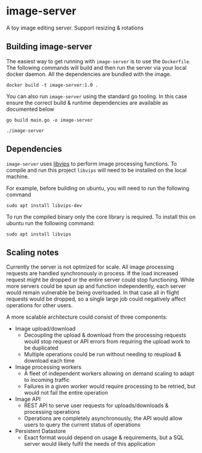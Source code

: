 # image-server

A toy image editing server. Support resizing & rotations

## Building image-server

The easiest way to get running with `image-server` is to use the `Dockerfile`. The following commands will build and then run the server via your local docker daemon. All the dependencies are bundled with the image.

```
docker build -t image-server:1.0 .
```

You can also run `image-server` using the standard go tooling. In this case ensure the correct build & runtime dependencies are available as documented below

```
go build main.go -o image-server

./image-server
```

## Dependencies

`image-server` uses [libvips](https://github.com/libvips/libvips) to perform image processing functions. To compile and run this project `libvips` will need to be installed on the local machine.

For example, before building on ubuntu, you will need to run the following command

```
sudo apt install libvips-dev
```

To run the compiled binary only the core library is required. To install this on ubuntu run the following command:

```
sudo apt install libvips
```

## Scaling notes

Currently the server is not optmized for scale. All image processing requests are handled synchronously in process. If the load increased request might be dropped or the entire server could stop functioning. While more servers could be spun up and function independently, each server would remain vulnerable be being overloaded. In that case all in flight requests would be dropped, so a single large job could negatively affect operations for other users.

A more scalable architecture could consist of three components:

- Image upload/download
  - Decoupling the upload & download from the processing requests would stop request or API errors from requiring the upload work to be duplicated
  - Multiple operations could be run without needing to reupload & download each time
- Image processing workers
  - A fleet of independent workers allowing on demand scaling to adapt to incoming traffic
  - Failures in a given worker would require processing to be retried, but would not fail the entire operation
- Image API
  - REST API to serve user requests for uploads/downloads & processing operations
  - Operations are completely asynchronously, the API would allow users to query the current status of operations
- Persistent Datastore
  - Exact format would depend on usage & requirements, but a SQL server would likely fulfil the needs of this application

